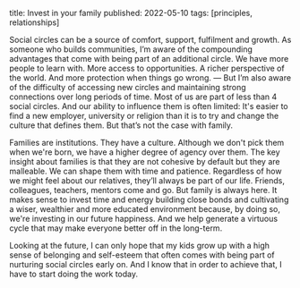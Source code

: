 title: Invest in your family
published: 2022-05-10
tags: [principles, relationships]

Social circles can be a source of comfort, support, fulfilment and growth. As someone who builds communities, I’m aware of the compounding advantages that come with being part of an additional circle. We have more people to learn with. More access to opportunities. A richer perspective of the world. And more protection when things go wrong. — But I’m also aware of the difficulty of accessing new circles and maintaining strong connections over long periods of time. Most of us are part of less than 4 social circles. And our ability to influence them is often limited: It's easier to find a new employer, university or religion than it is to try and change the culture that defines them. But that’s not the case with family.

Families are institutions. They have a culture. Although we don't pick them when we're born, we have a higher degree of agency over them. The key insight about families is that they are not cohesive by default but they are malleable. We can shape them with time and patience.
Regardless of how we might feel about our relatives, they’ll always be part of our life. Friends, colleagues, teachers, mentors come and go. But family is always here. It makes sense to invest time and energy building close bonds and cultivating a wiser, wealthier and more educated environment because, by doing so, we're investing in our future happiness. And we help generate a virtuous cycle that may make everyone better off in the long-term.

Looking at the future, I can only hope that my kids grow up with a high sense of belonging and self-esteem that often comes with being part of nurturing social circles early on. And I know that in order to achieve that, I have to start doing the work today.

